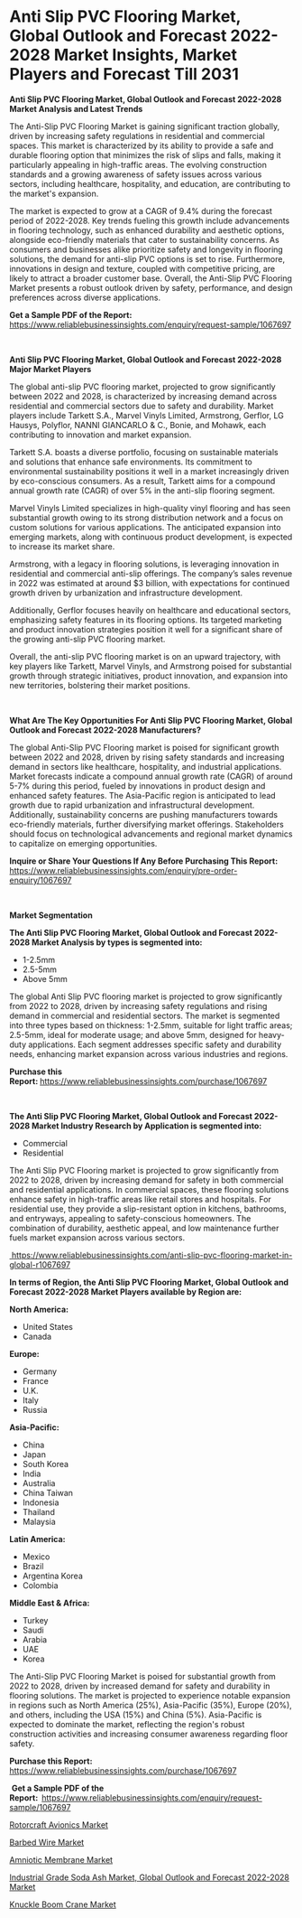 <p><h1>Anti Slip PVC Flooring Market, Global Outlook and Forecast 2022-2028 Market Insights, Market Players and Forecast Till 2031</h1></p><p><strong>Anti Slip PVC Flooring Market, Global Outlook and Forecast 2022-2028 Market Analysis and Latest Trends</strong></p>
<p><p>The Anti-Slip PVC Flooring Market is gaining significant traction globally, driven by increasing safety regulations in residential and commercial spaces. This market is characterized by its ability to provide a safe and durable flooring option that minimizes the risk of slips and falls, making it particularly appealing in high-traffic areas. The evolving construction standards and a growing awareness of safety issues across various sectors, including healthcare, hospitality, and education, are contributing to the market's expansion.</p><p>The market is expected to grow at a CAGR of 9.4% during the forecast period of 2022-2028. Key trends fueling this growth include advancements in flooring technology, such as enhanced durability and aesthetic options, alongside eco-friendly materials that cater to sustainability concerns. As consumers and businesses alike prioritize safety and longevity in flooring solutions, the demand for anti-slip PVC options is set to rise. Furthermore, innovations in design and texture, coupled with competitive pricing, are likely to attract a broader customer base. Overall, the Anti-Slip PVC Flooring Market presents a robust outlook driven by safety, performance, and design preferences across diverse applications.</p></p>
<p><strong>Get a Sample PDF of the Report:&nbsp;</strong> <a href="https://www.reliablebusinessinsights.com/enquiry/request-sample/1067697">https://www.reliablebusinessinsights.com/enquiry/request-sample/1067697</a></p>
<p>&nbsp;</p>
<p><strong>Anti Slip PVC Flooring Market, Global Outlook and Forecast 2022-2028 Major Market Players</strong></p>
<p><p>The global anti-slip PVC flooring market, projected to grow significantly between 2022 and 2028, is characterized by increasing demand across residential and commercial sectors due to safety and durability. Market players include Tarkett S.A., Marvel Vinyls Limited, Armstrong, Gerflor, LG Hausys, Polyflor, NANNI GIANCARLO & C., Bonie, and Mohawk, each contributing to innovation and market expansion.</p><p>Tarkett S.A. boasts a diverse portfolio, focusing on sustainable materials and solutions that enhance safe environments. Its commitment to environmental sustainability positions it well in a market increasingly driven by eco-conscious consumers. As a result, Tarkett aims for a compound annual growth rate (CAGR) of over 5% in the anti-slip flooring segment.</p><p>Marvel Vinyls Limited specializes in high-quality vinyl flooring and has seen substantial growth owing to its strong distribution network and a focus on custom solutions for various applications. The anticipated expansion into emerging markets, along with continuous product development, is expected to increase its market share.</p><p>Armstrong, with a legacy in flooring solutions, is leveraging innovation in residential and commercial anti-slip offerings. The company’s sales revenue in 2022 was estimated at around $3 billion, with expectations for continued growth driven by urbanization and infrastructure development.</p><p>Additionally, Gerflor focuses heavily on healthcare and educational sectors, emphasizing safety features in its flooring options. Its targeted marketing and product innovation strategies position it well for a significant share of the growing anti-slip PVC flooring market.</p><p>Overall, the anti-slip PVC flooring market is on an upward trajectory, with key players like Tarkett, Marvel Vinyls, and Armstrong poised for substantial growth through strategic initiatives, product innovation, and expansion into new territories, bolstering their market positions.</p></p>
<p>&nbsp;</p>
<p><strong>What Are The Key Opportunities For Anti Slip PVC Flooring Market, Global Outlook and Forecast 2022-2028 Manufacturers?</strong></p>
<p><p>The global Anti-Slip PVC Flooring market is poised for significant growth between 2022 and 2028, driven by rising safety standards and increasing demand in sectors like healthcare, hospitality, and industrial applications. Market forecasts indicate a compound annual growth rate (CAGR) of around 5-7% during this period, fueled by innovations in product design and enhanced safety features. The Asia-Pacific region is anticipated to lead growth due to rapid urbanization and infrastructural development. Additionally, sustainability concerns are pushing manufacturers towards eco-friendly materials, further diversifying market offerings. Stakeholders should focus on technological advancements and regional market dynamics to capitalize on emerging opportunities.</p></p>
<p><strong>Inquire or Share Your Questions If Any Before Purchasing This Report:</strong> <a href="https://www.reliablebusinessinsights.com/enquiry/pre-order-enquiry/1067697">https://www.reliablebusinessinsights.com/enquiry/pre-order-enquiry/1067697</a></p>
<p>&nbsp;</p>
<p><strong>Market Segmentation</strong></p>
<p><strong>The Anti Slip PVC Flooring Market, Global Outlook and Forecast 2022-2028 Market Analysis by types is segmented into:</strong></p>
<p><ul><li>1-2.5mm</li><li>2.5-5mm</li><li>Above 5mm</li></ul></p>
<p><p>The global Anti Slip PVC flooring market is projected to grow significantly from 2022 to 2028, driven by increasing safety regulations and rising demand in commercial and residential sectors. The market is segmented into three types based on thickness: 1-2.5mm, suitable for light traffic areas; 2.5-5mm, ideal for moderate usage; and above 5mm, designed for heavy-duty applications. Each segment addresses specific safety and durability needs, enhancing market expansion across various industries and regions.</p></p>
<p><strong>Purchase this Report:&nbsp;</strong><a href="https://www.reliablebusinessinsights.com/purchase/1067697">https://www.reliablebusinessinsights.com/purchase/1067697</a></p>
<p>&nbsp;</p>
<p><strong>The Anti Slip PVC Flooring Market, Global Outlook and Forecast 2022-2028 Market Industry Research by Application is segmented into:</strong></p>
<p><ul><li>Commercial</li><li>Residential</li></ul></p>
<p><p>The Anti Slip PVC Flooring market is projected to grow significantly from 2022 to 2028, driven by increasing demand for safety in both commercial and residential applications. In commercial spaces, these flooring solutions enhance safety in high-traffic areas like retail stores and hospitals. For residential use, they provide a slip-resistant option in kitchens, bathrooms, and entryways, appealing to safety-conscious homeowners. The combination of durability, aesthetic appeal, and low maintenance further fuels market expansion across various sectors.</p></p>
<p><a href="https://www.reliablebusinessinsights.com/anti-slip-pvc-flooring-market-in-global-r1067697">&nbsp;https://www.reliablebusinessinsights.com/anti-slip-pvc-flooring-market-in-global-r1067697</a></p>
<p><strong>In terms of Region, the Anti Slip PVC Flooring Market, Global Outlook and Forecast 2022-2028 Market Players available by Region are:</strong></p>
<p>
    <p> <strong> North America: </strong>
        <ul>
            <li>United States</li>
            <li>Canada</li>
        </ul>
        </p> 
    <p> <strong> Europe: </strong>
        <ul>
            <li>Germany</li>
            <li>France</li>
            <li>U.K.</li>
            <li>Italy</li>
            <li>Russia</li>
        </ul>
        </p> 
    <p> <strong> Asia-Pacific: </strong>
        <ul>
            <li>China</li>
            <li>Japan</li>
            <li>South Korea</li>
            <li>India</li>
            <li>Australia</li>
            <li>China Taiwan</li>
            <li>Indonesia</li>
            <li>Thailand</li>
            <li>Malaysia</li>
        </ul>
        </p> 
    <p> <strong> Latin America: </strong>
        <ul>
            <li>Mexico</li>
            <li>Brazil</li>
            <li>Argentina Korea</li>
            <li>Colombia</li>
        </ul>
        </p> 
    <p> <strong> Middle East & Africa: </strong>
        <ul>
            <li>Turkey</li>
            <li>Saudi</li>
            <li>Arabia</li>
            <li>UAE</li>
            <li>Korea</li>
        </ul>
    </p>
    </p>
<p><p>The Anti-Slip PVC Flooring Market is poised for substantial growth from 2022 to 2028, driven by increased demand for safety and durability in flooring solutions. The market is projected to experience notable expansion in regions such as North America (25%), Asia-Pacific (35%), Europe (20%), and others, including the USA (15%) and China (5%). Asia-Pacific is expected to dominate the market, reflecting the region's robust construction activities and increasing consumer awareness regarding floor safety.</p></p>
<p><strong>Purchase this Report: </strong><a href="https://www.reliablebusinessinsights.com/purchase/1067697">https://www.reliablebusinessinsights.com/purchase/1067697</a></p>
<p>&nbsp;<strong>Get a Sample PDF of the Report:&nbsp;&nbsp;</strong><a href="https://www.reliablebusinessinsights.com/enquiry/request-sample/1067697">https://www.reliablebusinessinsights.com/enquiry/request-sample/1067697</a></p>
<p><strong></strong></p>
<p><p><a href="https://www.linkedin.com/pulse/what-innovations-market-trends-shaping-rotorcraft-avionics-7nqvf?trackingId=Eg8pVatgR9m3BJ9fvIti8A%3D%3D">Rotorcraft Avionics Market</a></p><p><a href="https://issuu.com/reportprime-2/docs/barbed-wire-market-size-2030.pptx_a1b597908c506e">Barbed Wire Market</a></p><p><a href="https://www.linkedin.com/pulse/amniotic-membrane-market-emerging-trends-future-prospects-ugeee?trackingId=YjfsKIjYS76YJfY79kVUTQ%3D%3D">Amniotic Membrane Market</a></p><p><a href="https://github.com/JudyWalsh475/Market-Research-Report-List-1/blob/main/industrial-grade-soda-ash-market-global-outlook-and-forecast-2022-2028-market.md">Industrial Grade Soda Ash Market, Global Outlook and Forecast 2022-2028 Market</a></p><p><a href="https://medium.com/@kimberly.nolan7564/the-knuckle-boom-crane-market-industry-provides-a-comprehensive-and-current-analysis-of-the-72cde286a905">Knuckle Boom Crane Market</a></p></p>